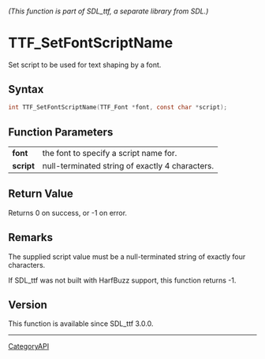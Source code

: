 ###### (This function is part of SDL_ttf, a separate library from SDL.)
# TTF_SetFontScriptName

Set script to be used for text shaping by a font.

## Syntax

```c
int TTF_SetFontScriptName(TTF_Font *font, const char *script);

```

## Function Parameters

|                |                                                 |
| -------------- | ----------------------------------------------- |
| **font**       | the font to specify a script name for.          |
| **script**     | null-terminated string of exactly 4 characters. |

## Return Value

Returns 0 on success, or -1 on error.

## Remarks

The supplied script value must be a null-terminated string of exactly four
characters.

If SDL_ttf was not built with HarfBuzz support, this function returns -1.

## Version

This function is available since SDL_ttf 3.0.0.

----
[CategoryAPI](CategoryAPI)

